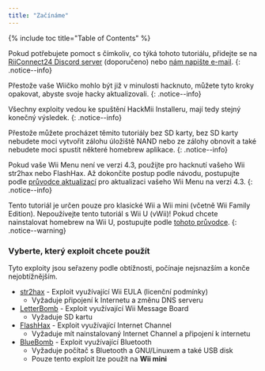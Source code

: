 ```yaml
---
title: "Začínáme"
---
```


{% include toc title="Table of Contents" %}

Pokud potřebujete pomoct s čímkoliv, co týká tohoto tutoriálu, přidejte se na [RiiConnect24 Discord server](https://discord.gg/rc24) (doporučeno) nebo [nám napište e-mail](mailto:support@riiconnect24.net).
{: .notice--info}

Přestože vaše Wiičko mohlo být již v minulosti hacknuto, můžete tyto kroky opakovat, abyste svoje hacky aktualizovali.
{: .notice--info}

Všechny exploity vedou ke spuštění HackMii Installeru, mají tedy stejný konečný výsledek.
{: .notice--info}

Přestože můžete procházet těmito tutoriály bez SD karty, bez SD karty nebudete moci vytvořit zálohu úložiště NAND nebo ze zálohy obnovit a také nebudete moci spustit některé homebrew aplikace.
{: .notice--info}

Pokud vaše Wii Menu není ve verzi 4.3, použijte pro hacknutí vašeho Wii str2hax nebo FlashHax. Až dokončíte postup podle návodu, postupujte podle [průvodce aktualizací](update) pro aktualizaci vašeho Wii Menu na verzi 4.3.
{: .notice--info}

Tento tutoriál je určen pouze pro klasické Wii a Wii mini (včetně Wii Family Edition). Nepoužívejte tento tutoriál s Wii U (vWii)! Pokud chcete nainstalovat homebrew na Wii U, postupujte podle [tohoto průvodce](https://wiiu.hacks.guide).
{: .notice--warning}

### Vyberte, který exploit chcete použít

Tyto exploity jsou seřazeny podle obtížnosti, počínaje nejsnazším a konče nejobtížnějším.

- [str2hax](str2hax) - Exploit využívající Wii EULA (licenční podmínky)
    * Vyžaduje připojení k Internetu a změnu DNS serveru
- [LetterBomb](letterbomb) - Exploit využívající Wii Message Board
    * Vyžaduje SD kartu
- [FlashHax](flashhax) - Exploit využívající Internet Channel
    * Vyžaduje mít nainstalovaný Internet Channel a připojení k internetu
- [BlueBomb](bluebomb) - Exploit využívající Bluetooth
    * Vyžaduje počítač s Bluetooth a GNU/Linuxem a také USB disk
    * Pouze tento exploit lze použít na **Wii mini**

